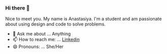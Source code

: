 ### Hi there 👋

<!--
**APiligrim/APiligrim** is a ✨ _special_ ✨ repository because its `README.md` (this file) appears on your GitHub profile.
-->
Nice to meet you. My name is Anastasiya. I'm a student and am passionate about using design and code to solve problems.

- 💬 Ask me about ... Anything
- 📫 How to reach me: ...  [Linkedin](https://www.linkedin.com/in/uraleva/)
- 😄 Pronouns: ... She/Her

